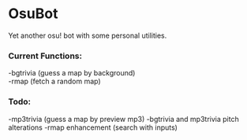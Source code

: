 # OsuBot
Yet another osu! bot with some personal utilities.  
### Current Functions:  
-bgtrivia (guess a map by background)  
-rmap (fetch a random map)  
### Todo:  
-mp3trivia (guess a map by preview mp3)
-bgtrivia and mp3trivia pitch alterations
-rmap enhancement (search with inputs)

